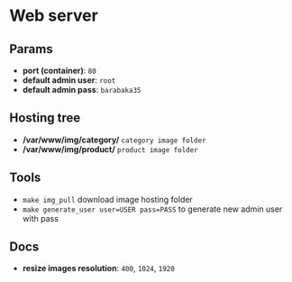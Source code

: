# Web server

## Params

 * **port (container)**: `80`
 * **default admin user**: `root`
 * **default admin pass**: `barabaka35`

## Hosting tree

 * **/var/www/img/category/** `category image folder`
 * **/var/www/img/product/** `product image folder`

## Tools

 * `make img_pull` download image hosting folder
 * `make generate_user user=USER pass=PASS` to generate new admin user with pass

## Docs

 * **resize images resolution**: `400`, `1024`, `1920`

